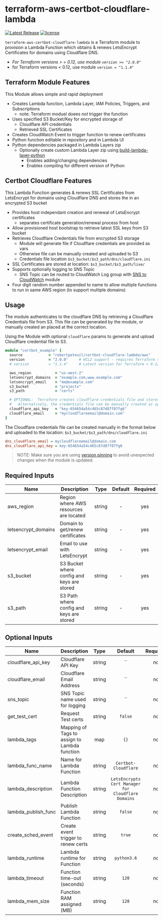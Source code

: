 # terraform-aws-certbot-cloudflare-lambda

[![Latest Release](https://img.shields.io/github/release/robertpeteuil/terraform-aws-certbot-cloudflare-lambda.svg)](https://github.com/robertpeteuil/terraform-aws-certbot-cloudflare-lambda) [![license](https://img.shields.io/github/license/robertpeteuil/terraform-aws-certbot-cloudflare-lambda.svg?colorB=2067b8)](https://github.com/robertpeteuil/terraform-aws-certbot-cloudflare-lambda)

`terraform-aws-certbot-cloudflare-lambda` is a Terraform module to provision a Lambda Function which obtains & renews LetsEncrypt Certificates for domains using Cloudflare DNS.

- *For Terraform versions > = 0.12, use module `version >= "2.0.0"`*
- for Terraform versions < 0.12, use module `version = "1.1.4"`

## Terraform Module Features

This Module allows simple and rapid deployment

- Creates Lambda function, Lambda Layer, IAM Policies, Triggers, and Subscriptions
  - note: Terraform moduel doees _not_ trigger the function
- Uses specified S3 Bucket/Key for encrypted storage of
  - Cloudflare API credentials
  - Retrieved SSL Certificates
- Creates CloudWatch Event to trigger function to renew certificates
- Python function editable in repository and in Lambda UI
- Python dependencies packaged in Lambda Layers zip
  - Optionally create custom Lambda Layer zip using [build-lambda-layer-python](https://github.com/robertpeteuil/build-lambda-layer-python)
    - Enables adding/changing dependencies
    - Enables compiling for different version of Python

## Certbot Cloudflare Features

This Lambda Function generates & renews SSL Certificates from LetsEncrypt for domains using Cloudflare DNS and stores the in an encrypted S3 bucket

- Provides host independant creation and renewal of LetsEncrypt certificates
  - separates certificate generation/renewal process from host
- Allow provisioned host bootstrap to retrieve latest SSL keys from S3 bucket
- Retrieves Cloudflare Credentials file from encrypted S3 storage
  - Module will generate file if Cloudflare credentials are provided as vars
  - Otherwise file can be manually created and uploaded to S3
  - Credentials file location `$s3_bucket/$s3_path/dns/cloudflare.ini`
- SSL Certificates are stored at location: `$s3_bucket/$s3_path/live/`
- Supports optionally logging to SNS Topic
  - SNS Topic can be routed to CloudWatch Log group with [SNS to CloudWatch](https://github.com/robertpeteuil/terraform-aws-sns-to-cloudwatch-logs-lambda) module
- Four digit random number appended to name to allow multiple functions to run in same AWS region (to support multiple domains)

## Usage

The module authenticates to the cloudflare DNS by retrieving a Cloudflare Credentials file from S3.  This file can be generated by the module, or manually created an placed at the correct location.

Using the Module with optional `cloudflare` params to generate and upload Cloudflare credential file to S3.

``` ruby
module "certbot_example" {
  source            = "robertpeteuil/certbot-cloudflare-lambda/aws"
  version           = "2.0.0"     # HCL2 support - requires Terraform >= 0.12
  # version         = "1.1.4"     # Latest version for Terraform < 0.12

  aws_region           = "us-west-2"
  letsencrypt_domains  = "example.com,www.example.com"
  letsencrypt_email    = "me@example.com"
  s3_bucket            = "projectx"
  s3_path              = "certs"

  # OPTIONAL:  Terraform creates cloudflare credentials file and stores on S3
  #   Alternatively, the credentials file can be manually created as specified below
  cloudflare_api_key   = "key-654654a54c465c87d87f87fg6"
  cloudflare_email     = "mycloudflareemail@domain.com"
}
```

The Cloudflare credentials file can be created manually in the format below and uploaded to the location: `$s3_bucket/$s3_path/dns/cloudflare.ini`

``` ini
dns_cloudflare_email = mycloudflareemail@domain.com
dns_cloudflare_api_key = key-654654a54c465c87d87f87fg6
```

> NOTE: Make sure you are using [version pinning](https://www.terraform.io/docs/modules/usage.html#module-versions) to avoid unexpected changes when the module is updated.

## Required Inputs

| Name | Description | Type | Default | Required |
|------|-------------|:----:|:-----:|:-----:|
| aws_region | Region where AWS resources are located | string | - | yes |
| letsencrypt_domains | Domain to get/renew certificates | string | - | yes |
| letsencrypt_email | Email to use with LetsEncrypt  | string | - | yes |
| s3_bucket | S3 Bucket where config and keys are stored | string | - | yes |
| s3_path | S3 Path where config and keys are stored | string | - | yes |

## Optional Inputs

| Name | Description | Type | Default | Required |
|------|-------------|:----:|:-----:|:-----:|
| cloudflare_api_key | Cloudflare API Key | string | `` | no |
| cloudflare_email | Cloudflare Email Address | string | `` | no |
| sns_topic | SNS Topic name used for logging | string | `` | no |
| get_test_cert | Request Test certs | string | `false` | no |
| lambda_tags | Mapping of Tags to assign to Lambda function | map | `{}` | no |
| lambda_func_name | Name for Lambda Function | string | `Certbot-Cloudflare` | no |
| lambda_description | Lambda Function Description | string | `LetsEncrypts Cert Manager for Cloudflare Domains` | no |
| lambda_publish_func | Publish Lambda Function | string | `false` | no |
| create_sched_event | Create event trigger to renew certs | string | `true` | no |
| lambda_runtime | Lambda runtime for Function | string | `python3.6` | no |
| lambda_timeout | Function time-out (seconds) | string | `120` | no |
| lambda_mem_size | Function RAM assigned (MB) | string | `128` | no |
